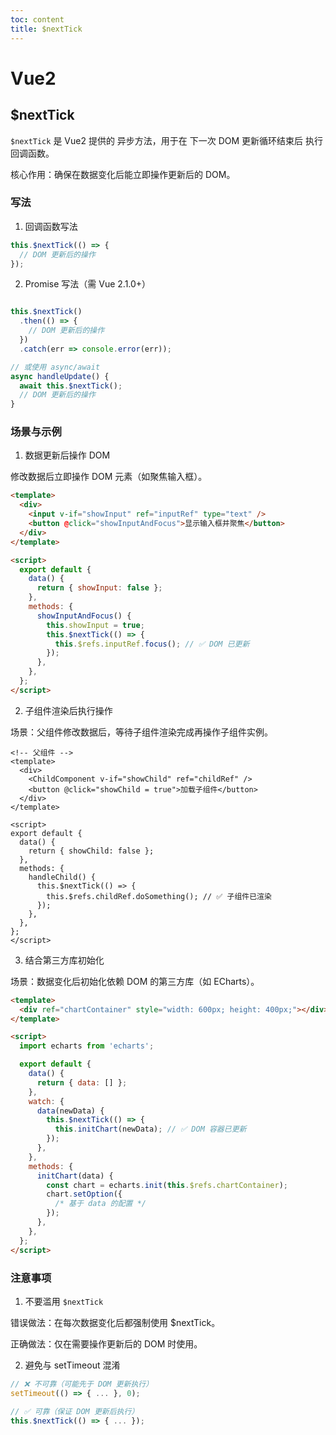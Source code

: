 ```yaml
---
toc: content
title: $nextTick
---
```


# Vue2

## $nextTick

`$nextTick` 是 Vue2 提供的 异步方法，用于在 下一次 DOM 更新循环结束后 执行回调函数。

核心作用：确保在数据变化后能立即操作更新后的 DOM。

### 写法

1. 回调函数写法

```javascript
this.$nextTick(() => {
  // DOM 更新后的操作
});
```

2. Promise 写法（需 Vue 2.1.0+）

```javascript

this.$nextTick()
  .then(() => {
    // DOM 更新后的操作
  })
  .catch(err => console.error(err));

// 或使用 async/await
async handleUpdate() {
  await this.$nextTick();
  // DOM 更新后的操作
}
```

### 场景与示例

1. 数据更新后操作 DOM

修改数据后立即操作 DOM 元素（如聚焦输入框）。

```html
<template>
  <div>
    <input v-if="showInput" ref="inputRef" type="text" />
    <button @click="showInputAndFocus">显示输入框并聚焦</button>
  </div>
</template>

<script>
  export default {
    data() {
      return { showInput: false };
    },
    methods: {
      showInputAndFocus() {
        this.showInput = true;
        this.$nextTick(() => {
          this.$refs.inputRef.focus(); // ✅ DOM 已更新
        });
      },
    },
  };
</script>
```

2. 子组件渲染后执行操作

场景：父组件修改数据后，等待子组件渲染完成再操作子组件实例。

```vue
<!-- 父组件 -->
<template>
  <div>
    <ChildComponent v-if="showChild" ref="childRef" />
    <button @click="showChild = true">加载子组件</button>
  </div>
</template>

<script>
export default {
  data() {
    return { showChild: false };
  },
  methods: {
    handleChild() {
      this.$nextTick(() => {
        this.$refs.childRef.doSomething(); // ✅ 子组件已渲染
      });
    },
  },
};
</script>
```

3. 结合第三方库初始化

场景：数据变化后初始化依赖 DOM 的第三方库（如 ECharts）。

```html
<template>
  <div ref="chartContainer" style="width: 600px; height: 400px;"></div>
</template>

<script>
  import echarts from 'echarts';

  export default {
    data() {
      return { data: [] };
    },
    watch: {
      data(newData) {
        this.$nextTick(() => {
          this.initChart(newData); // ✅ DOM 容器已更新
        });
      },
    },
    methods: {
      initChart(data) {
        const chart = echarts.init(this.$refs.chartContainer);
        chart.setOption({
          /* 基于 data 的配置 */
        });
      },
    },
  };
</script>
```

### 注意事项

1. 不要滥用 `$nextTick`

错误做法：在每次数据变化后都强制使用 $nextTick。

正确做法：仅在需要操作更新后的 DOM 时使用。

2. 避免与 setTimeout 混淆

```javascript
// ❌ 不可靠（可能先于 DOM 更新执行）
setTimeout(() => { ... }, 0);

// ✅ 可靠（保证 DOM 更新后执行）
this.$nextTick(() => { ... });
```

<BackTop></BackTop>